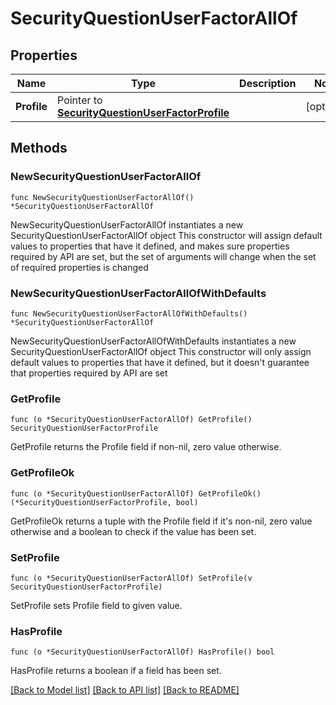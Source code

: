 # SecurityQuestionUserFactorAllOf

## Properties

Name | Type | Description | Notes
------------ | ------------- | ------------- | -------------
**Profile** | Pointer to [**SecurityQuestionUserFactorProfile**](SecurityQuestionUserFactorProfile.md) |  | [optional] 

## Methods

### NewSecurityQuestionUserFactorAllOf

`func NewSecurityQuestionUserFactorAllOf() *SecurityQuestionUserFactorAllOf`

NewSecurityQuestionUserFactorAllOf instantiates a new SecurityQuestionUserFactorAllOf object
This constructor will assign default values to properties that have it defined,
and makes sure properties required by API are set, but the set of arguments
will change when the set of required properties is changed

### NewSecurityQuestionUserFactorAllOfWithDefaults

`func NewSecurityQuestionUserFactorAllOfWithDefaults() *SecurityQuestionUserFactorAllOf`

NewSecurityQuestionUserFactorAllOfWithDefaults instantiates a new SecurityQuestionUserFactorAllOf object
This constructor will only assign default values to properties that have it defined,
but it doesn't guarantee that properties required by API are set

### GetProfile

`func (o *SecurityQuestionUserFactorAllOf) GetProfile() SecurityQuestionUserFactorProfile`

GetProfile returns the Profile field if non-nil, zero value otherwise.

### GetProfileOk

`func (o *SecurityQuestionUserFactorAllOf) GetProfileOk() (*SecurityQuestionUserFactorProfile, bool)`

GetProfileOk returns a tuple with the Profile field if it's non-nil, zero value otherwise
and a boolean to check if the value has been set.

### SetProfile

`func (o *SecurityQuestionUserFactorAllOf) SetProfile(v SecurityQuestionUserFactorProfile)`

SetProfile sets Profile field to given value.

### HasProfile

`func (o *SecurityQuestionUserFactorAllOf) HasProfile() bool`

HasProfile returns a boolean if a field has been set.


[[Back to Model list]](../README.md#documentation-for-models) [[Back to API list]](../README.md#documentation-for-api-endpoints) [[Back to README]](../README.md)


